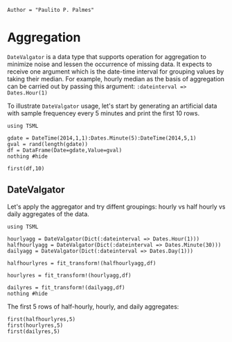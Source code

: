 ```@meta
Author = "Paulito P. Palmes"
```

# Aggregation 
`DateValgator` is a data type that supports operation 
for aggregation to minimize noise and 
lessen the occurrence of missing data. It expects to receive one
argument which is the date-time interval for grouping values by taking 
their median. For example, hourly median as the basis of aggregation
can be carried out by passing this argument: `:dateinterval => Dates.Hour(1)`

To illustrate `DateValgator` usage, let's start by 
generating an artificial data with sample
frequencey every 5 minutes and print the first 10 rows.

```@example datevalgator
using TSML

gdate = DateTime(2014,1,1):Dates.Minute(5):DateTime(2014,5,1)
gval = rand(length(gdate))
df = DataFrame(Date=gdate,Value=gval)
nothing #hide
```

```@repl datevalgator
first(df,10)
```


## DateValgator

Let's apply the aggregator and try diffent groupings: hourly vs half hourly
vs daily aggregates of the data.

```@example datevalgator
using TSML

hourlyagg = DateValgator(Dict(:dateinterval => Dates.Hour(1)))
halfhourlyagg = DateValgator(Dict(:dateinterval => Dates.Minute(30)))
dailyagg = DateValgator(Dict(:dateinterval => Dates.Day(1)))

halfhourlyres = fit_transform!(halfhourlyagg,df)

hourlyres = fit_transform!(hourlyagg,df)

dailyres = fit_transform!(dailyagg,df)
nothing #hide
```

The first 5 rows of half-hourly, hourly, and daily aggregates:
```@repl datevalgator
first(halfhourlyres,5)
first(hourlyres,5)
first(dailyres,5)
```
